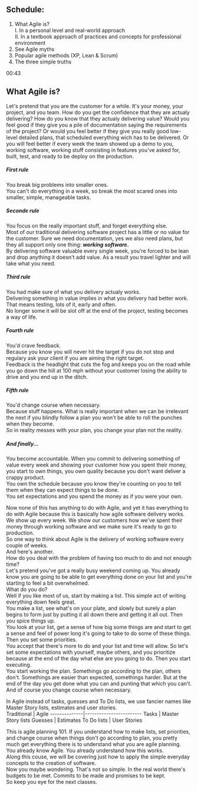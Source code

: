 ## Schedule: 

1. What Agile is?  
    I. In a personal level and real-world approach  
    II. In a textbook approach of practices and concepts for professional environment  
2. See Agile myths  
3. Popular agile methods (XP, Lean & Scrum)  
4. The three simple truths  

00:43
## What Agile is?
Let's pretend that you are the customer for a while. It's your money, your project, and you team. How do you get the confidence that they are actualy delivering? How do you know that they actualy delivering value? Would you feel good if they give you a pile of documentation saying the requirements of the project? Or would you feel better if they give you really good low-level detailed plans, that scheduled everything wich has to be delivered. Or you will feel better if every week the team showed up a demo to you, working software, working stuff consisting in features you've asked for, built, test, and ready to be deploy on the production.

##### First rule 
You break big problems into smaller ones.  
You can't do everything in a week, so break the most scared ones into smaller, simple, manageable tasks.  

##### Seconde rule
You focus on the really important stuff, and forget everything else.  
Most of our traditional delivering software project has a little or no value for the customer. Sure we need documentation, yes we also need plans, but they all support only one thing: __*working software*.__  
By delivering software valuable every single week, you're forced to be lean and drop anything it doesn't add value. As a result you travel lighter and will take what you need.

##### Third rule
You had make sure of what you delivery actualy works.  
Delivering something in value implies in what you delivery had better work. That means testing, lots of it, early and often.  
No longer some it will be slot off at the end of the project, testing becomes a way of life.

##### Fourth rule
You'd crave feedback.  
Because you know you will never hit the target if you do not stop and regulary ask your client if you are aiming the right target.  
Feedback is the headlight that cuts the fog and keeps you on the road while you go down the hill at 100 mph without your customer losing the ability to drive and you end up in the ditch.

##### Fifth rule
You'd change course when necessary.  
Because stuff happens. What is really important when we can be irrelevant the next if you blindly follow a plan you won't be able to roll the punches when they become.  
So in reality messes with your plan, you change your plan not the reality.  

##### And finally...
You become accountable. When you commit to delivering something of value every week and showing your customer how you spent their money, you start to own things, you own quality because you don't want deliver a crappy product.  
You own the schedule because you know they're counting on you to tell them when they can expect things to be done.  
You set expectations and you spend the money as if you were your own.

Now none of this has anything to do with Agile, and yet it has everything to do with Agile because this is basically how agile software delivery works.  
We show up every week. We show our customers how we've spent their money through working software and we make sure it's ready to go to production.  
So one way to think about Agile is the delivery of working software every couple of weeks.  
And here's another.  
How do you deal with the problem of having too much to do and not enough time?  
Let's pretend you've got a really busy weekend coming up. You already know you are going to be able to get everything done on your list and you're starting to feel a bit overwhelmed.  
What do you do?  
Well if you like most of us, start by making a list. This simple act of writing everything down feels great.  
You make a list, see what's on your plate, and slowly but surely a plan begins to form just by putting it all down there and getting it all out. Then you spice things up.  
You look at your list, get a sense of how big some things are and start to get a sense and feel of power long it's going to take to do some of these things. Then you set some priorities.  
You accept that there's more to do and your list and time will allow. So let's set some expectations with yourself, maybe others, and you prioritize because at the end of the day what else are you going to do. Then you start executing.  
You start working the plan. Somethings go according to the plan, others don't. Somethings are easier than expected, somethings harder. But at the end of the day you get done what you can and punting that which you can't. And of course you change course when necessary.  

In Agile instead of tasks, guesses and To Do lists, we use fancier names like Master Story lists, estimates and user stories.  
Traditional   |     Agile
--------------|------------------------
Tasks         |     Master Story lists
Guesses       |     Estimates
To Do lists   |     User Stories

  
This is agile planning 101. If you understand how to make lists, set priorities, and change course when things don't go according to plan, you pretty much get everything there is to understand what you are agile planning.  
You already know Agile. You already understand how this works.   
Along this couse, we will be covering just how to apply the simple everyday concepts to the creation of software.  
Now you maybe wondering. That's not so simple. In the real world there's budgets to be met. Commits to be made and promises to be kept.  
So keep you eye for the next classes.


